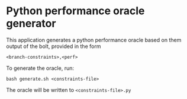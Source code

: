 # Python performance oracle generator

This application generates a python performance oracle based on them
output of the bolt, provided in the form

```
<branch-constraints>,<perf>
```

To generate the oracle, run:

```
bash generate.sh <constraints-file>
```

The oracle will be written to `<constraints-file>.py`
